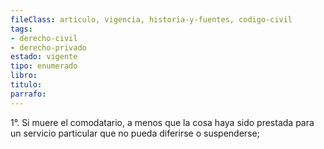 ```yaml
---
fileClass: articulo, vigencia, historia-y-fuentes, codigo-civil
tags:
- derecho-civil
- derecho-privado
estado: vigente
tipo: enumerado
libro:
titulo:
parrafo:
---
```

1°. Si muere el comodatario, a menos que la cosa haya sido prestada para un servicio particular que no pueda diferirse o suspenderse;